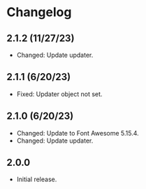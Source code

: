 # Changelog

## 2.1.2 (11/27/23)
* Changed: Update updater.

## 2.1.1 (6/20/23)
* Fixed: Updater object not set.

## 2.1.0 (6/20/23)
* Changed: Update to Font Awesome 5.15.4.
* Changed: Update updater.

## 2.0.0
* Initial release.
